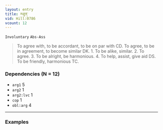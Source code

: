 ```yaml
---
layout: entry
title: མཐུན་
vid: Hill:0786
vcount: 12
---
```

`Involuntary` `Abs-Ass`
> To agree with, to be accordant, to be on par with CD\.
 To agree, to be in agreement, to become similar DK\.
 1\.
 To be alike, similar\.
 2\.
 To agree\.
 3\.
 To be alright, be harmonious\.
 4\.
 To help, assist, give aid DS\.
 To be friendly, harmonious TC\.

### Dependencies (N = 12)
* `arg1` 5
* `arg2` 1
* `arg2:lvc` 1
* `cop` 1
* `obl:arg` 4

---

### Examples




